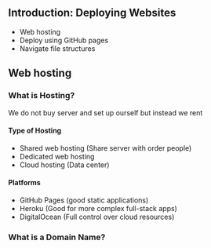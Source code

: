 ## Introduction: Deploying Websites

- Web hosting
- Deploy using GitHub pages
- Navigate file structures

## Web hosting

### What is Hosting?

We do not buy server and set up ourself but instead we rent

#### Type of Hosting

- Shared web hosting (Share server with order people)
- Dedicated web hosting
- Cloud hosting (Data center)

#### Platforms

- GitHub Pages (good static applications)
- Heroku (Good for more complex full-stack apps)
- DigitalOcean (Full control over cloud resources)

### What is a Domain Name?
